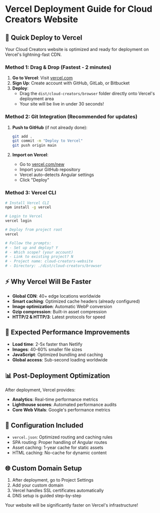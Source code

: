# Vercel Deployment Guide for Cloud Creators Website

## 🚀 Quick Deploy to Vercel

Your Cloud Creators website is optimized and ready for deployment on Vercel's lightning-fast CDN.

### Method 1: Drag & Drop (Fastest - 2 minutes)

1. **Go to Vercel**: Visit [vercel.com](https://vercel.com)
2. **Sign Up**: Create account with GitHub, GitLab, or Bitbucket
3. **Deploy**: 
   - Drag the `dist/cloud-creators/browser` folder directly onto Vercel's deployment area
   - Your site will be live in under 30 seconds!

### Method 2: Git Integration (Recommended for updates)

1. **Push to GitHub** (if not already done):
   ```bash
   git add .
   git commit -m "Deploy to Vercel"
   git push origin main
   ```

2. **Import on Vercel**:
   - Go to [vercel.com/new](https://vercel.com/new)
   - Import your GitHub repository
   - Vercel auto-detects Angular settings
   - Click "Deploy"

### Method 3: Vercel CLI

```bash
# Install Vercel CLI
npm install -g vercel

# Login to Vercel
vercel login

# Deploy from project root
vercel

# Follow the prompts:
# - Set up and deploy? Y
# - Which scope? (your account)
# - Link to existing project? N
# - Project name: cloud-creators-website
# - Directory: ./dist/cloud-creators/browser
```

## ⚡ Why Vercel Will Be Faster

- **Global CDN**: 40+ edge locations worldwide
- **Smart caching**: Optimized cache headers (already configured)
- **Image optimization**: Automatic WebP conversion
- **Gzip compression**: Built-in asset compression
- **HTTP/2 & HTTP/3**: Latest protocols for speed

## 🎯 Expected Performance Improvements

- **Load time**: 2-5x faster than Netlify
- **Images**: 40-60% smaller file sizes
- **JavaScript**: Optimized bundling and caching
- **Global access**: Sub-second loading worldwide

## 📊 Post-Deployment Optimization

After deployment, Vercel provides:
- **Analytics**: Real-time performance metrics
- **Lighthouse scores**: Automated performance audits
- **Core Web Vitals**: Google's performance metrics

## 🔧 Configuration Included

- `vercel.json`: Optimized routing and caching rules
- SPA routing: Proper handling of Angular routes
- Asset caching: 1-year cache for static assets
- HTML caching: No-cache for dynamic content

## 🌐 Custom Domain Setup

1. After deployment, go to Project Settings
2. Add your custom domain
3. Vercel handles SSL certificates automatically
4. DNS setup is guided step-by-step

Your website will be significantly faster on Vercel's infrastructure!
